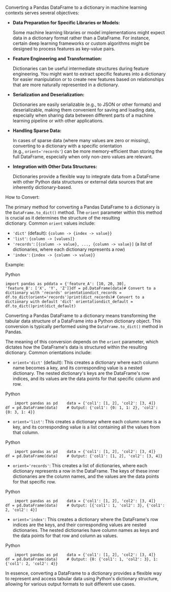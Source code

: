 Converting a Pandas DataFrame to a dictionary in machine learning contexts serves several objectives:

- **Data Preparation for Specific Libraries or Models:**
    
    Some machine learning libraries or model implementations might expect data in a dictionary format rather than a DataFrame. For instance, certain deep learning frameworks or custom algorithms might be designed to process features as key-value pairs.
    
- **Feature Engineering and Transformation:**
    
    Dictionaries can be useful intermediate structures during feature engineering. You might want to extract specific features into a dictionary for easier manipulation or to create new features based on relationships that are more naturally represented in a dictionary.
    
- **Serialization and Deserialization:**
    
    Dictionaries are easily serializable (e.g., to JSON or other formats) and deserializable, making them convenient for saving and loading data, especially when sharing data between different parts of a machine learning pipeline or with other applications.
    
- **Handling Sparse Data:**
    
    In cases of sparse data (where many values are zero or missing), converting to a dictionary with a specific orientation (e.g., `orient='records'`) can be more memory-efficient than storing the full DataFrame, especially when only non-zero values are relevant.
    
- **Integration with Other Data Structures:**
    
    Dictionaries provide a flexible way to integrate data from a DataFrame with other Python data structures or external data sources that are inherently dictionary-based.
    

How to Convert:

The primary method for converting a Pandas DataFrame to a dictionary is the `DataFrame.to_dict()` method. The `orient` parameter within this method is crucial as it determines the structure of the resulting dictionary. Common `orient` values include: 

- `'dict'` (default): `{column -> {index -> value}}`
- `'list'`: `{column -> [values]}`
- `'records'`: `[{column -> value}, ..., {column -> value}]` (a list of dictionaries, where each dictionary represents a row)
- `'index'`: `{index -> {column -> value}}`

Example:

Python

```
import pandas as pddata = {'feature_A': [10, 20, 30],        'feature_B': ['X', 'Y', 'Z']}df = pd.DataFrame(data)# Convert to a dictionary with 'records' orientationdict_records = df.to_dict(orient='records')print(dict_records)# Convert to a dictionary with default 'dict' orientationdict_default = df.to_dict()print(dict_default)
```


Converting a Pandas DataFrame to a dictionary means transforming the tabular data structure of a DataFrame into a Python dictionary object. This conversion is typically performed using the `DataFrame.to_dict()` method in Pandas.

The meaning of this conversion depends on the `orient` parameter, which dictates how the DataFrame's data is structured within the resulting dictionary. Common orientations include:

- `orient='dict'` (default): This creates a dictionary where each column name becomes a key, and its corresponding value is a nested dictionary. The nested dictionary's keys are the DataFrame's row indices, and its values are the data points for that specific column and row.

Python

```
    import pandas as pd    data = {'col1': [1, 2], 'col2': [3, 4]}    df = pd.DataFrame(data)    # Output: {'col1': {0: 1, 1: 2}, 'col2': {0: 3, 1: 4}}
```

- `orient='list'`: This creates a dictionary where each column name is a key, and its corresponding value is a list containing all the values from that column.

Python

```
    import pandas as pd    data = {'col1': [1, 2], 'col2': [3, 4]}    df = pd.DataFrame(data)    # Output: {'col1': [1, 2], 'col2': [3, 4]}
```

- `orient='records'`: This creates a list of dictionaries, where each dictionary represents a row in the DataFrame. The keys of these inner dictionaries are the column names, and the values are the data points for that specific row.

Python

```
    import pandas as pd    data = {'col1': [1, 2], 'col2': [3, 4]}    df = pd.DataFrame(data)    # Output: [{'col1': 1, 'col2': 3}, {'col1': 2, 'col2': 4}]
```

- `orient='index'`: This creates a dictionary where the DataFrame's row indices are the keys, and their corresponding values are nested dictionaries. The nested dictionaries have column names as keys and the data points for that row and column as values.

Python

```
    import pandas as pd    data = {'col1': [1, 2], 'col2': [3, 4]}    df = pd.DataFrame(data)    # Output: {0: {'col1': 1, 'col2': 3}, 1: {'col1': 2, 'col2': 4}}
```

In essence, converting a DataFrame to a dictionary provides a flexible way to represent and access tabular data using Python's dictionary structure, allowing for various output formats to suit different use cases.